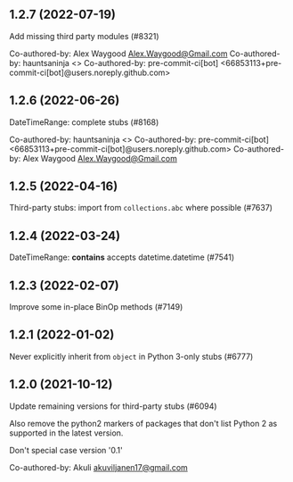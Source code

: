 ## 1.2.7 (2022-07-19)

Add missing third party modules (#8321)

Co-authored-by: Alex Waygood <Alex.Waygood@Gmail.com>
Co-authored-by: hauntsaninja <>
Co-authored-by: pre-commit-ci[bot] <66853113+pre-commit-ci[bot]@users.noreply.github.com>

## 1.2.6 (2022-06-26)

DateTimeRange: complete stubs (#8168)

Co-authored-by: hauntsaninja <>
Co-authored-by: pre-commit-ci[bot] <66853113+pre-commit-ci[bot]@users.noreply.github.com>
Co-authored-by: Alex Waygood <Alex.Waygood@Gmail.com>

## 1.2.5 (2022-04-16)

Third-party stubs: import from `collections.abc` where possible (#7637)

## 1.2.4 (2022-03-24)

DateTimeRange: __contains__ accepts datetime.datetime (#7541)

## 1.2.3 (2022-02-07)

Improve some in-place BinOp methods (#7149)

## 1.2.1 (2022-01-02)

Never explicitly inherit from `object` in Python 3-only stubs (#6777)

## 1.2.0 (2021-10-12)

Update remaining versions for third-party stubs (#6094)

Also remove the python2 markers of packages that don't list Python 2
as supported in the latest version.

Don't special case version '0.1'

Co-authored-by: Akuli <akuviljanen17@gmail.com>

